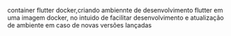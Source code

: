  container flutter docker,criando ambiennte de desenvolvimento flutter em uma imagem docker, no intuido de facilitar desenvolvimento e atualização de ambiente em caso de novas versões lançadas
